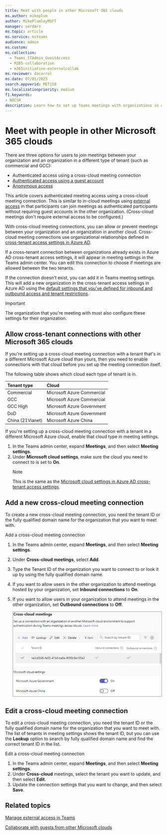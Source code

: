 ```yaml
---
title: Meet with people in other Microsoft 365 clouds
ms.author: mikeplum
author: MikePlumleyMSFT
manager: serdars
ms.topic: article
ms.service: msteams
audience: admin
ms.custom: 
ms.collection: 
  - Teams_ITAdmin_GuestAccess
  - M365-collaboration
  - m365initiative-externalcollab
ms.reviewer: dacarrol
ms.date: 07/01/2023
search.appverid: MET150
ms.localizationpriority: medium
f1.keywords:
- NOCSH
description: Learn how to set up Teams meetings with organizations in other Microsoft 365 clouds (for example, between commercial and DoD).
---
```


# Meet with people in other Microsoft 365 clouds

There are three options for users to join meetings between your organization and an organization in a different type of tenant (such as commercial and GCC):

- Authenticated access using a cross-cloud meeting connection
- [Authenticated access using a guest account](/microsoft-365/solutions/collaborate-guests-cross-cloud)
- [Anonymous access](anonymous-users-in-meetings.md)

This article covers authenticated meeting access using a cross-cloud meeting connection. This is similar to in-cloud meetings using [external access](trusted-organizations-external-meetings-chat.md) in that participants can join meetings as authenticated participants without requiring guest accounts in the other organization. (Cross-cloud meetings don't require external access to be configured.)

With cross-cloud meeting connections, you can allow or prevent meetings between your organization and an organization in another cloud. Cross-cloud meeting connections use organizational relationships defined in [cross-tenant access settings in Azure AD](/azure/active-directory/external-identities/cross-tenant-access-settings-b2b-collaboration).

If a cross-tenant connection between organizations already exists in Azure AD cross-tenant access settings, it will appear in meeting settings in the Teams admin center. You can edit this connection to choose if meetings are allowed between the two tenants.

If the connection doesn't exist, you can add it in Teams meeting settings. This will add a new organization in the cross-tenant access settings in Azure AD using the [default settings that you've defined for inbound and outbound access and tenant restrictions](/azure/active-directory/external-identities/cross-tenant-access-settings-b2b-collaboration#configure-default-settings).

> [!IMPORTANT]
> The organization that you're meeting with must also configure these settings for their organization.

## Allow cross-tenant connections with other Microsoft 365 clouds

If you're setting up a cross-cloud meeting connection with a tenant that's in a different Microsoft Azure cloud than yours, then you need to enable connections with that cloud before you set up the meeting connection itself.

The following table shows which cloud each type of tenant is in.

|Tenant type|Cloud|
|:----------|:----|
|Commercial|Microsoft Azure Commercial|
|GCC|Microsoft Azure Commercial|
|GCC High|Microsoft Azure Government|
|DoD|Microsoft Azure Government|
|China (21Vianet)|Microsoft Azure China|

If you're setting up a cross-cloud meeting connection with a tenant in a different Microsoft Azure cloud, enable that cloud type in meeting settings.

1. In the Teams admin center, expand **Meetings**, and then select **Meeting settings**.
1. Under **Microsoft cloud settings**, make sure the cloud you need to connect to is set to **On**.
    > [!NOTE]
    > This is the same as the [Microsoft cloud settings in Azure AD cross-tenant access settings](/azure/active-directory/external-identities/cross-cloud-settings).

## Add a new cross-cloud meeting connection

To create a new cross-cloud meeting connection, you need the tenant ID or the fully qualified domain name for the organization that you want to meet with.

Add a cross-cloud meeting connection

1. In the Teams admin center, expand **Meetings**, and then select **Meeting settings**.
1. Under **Cross-cloud meetings**, select **Add**.
1. Type the Tenant ID of the organization you want to connect to or look it up by using the fully qualified domain name.
1. If you want to allow users in the other organization to attend meetings hosted by your organization, set **Inbound connections** to **On**.
1. If you want to allow users in your organization to attend meetings in the other organization, set **Outbound connections** to **Off**.

    ![Screenshot of cross-cloud meetings settings in the Teams admin center.](media/cross-cloud-meetings-settings.png)

## Edit a cross-cloud meeting connection

To edit a cross-cloud meeting connection, you need the tenant ID or the fully qualified domain name for the organization that you want to meet with. The list of tenants in meeting settings shows the tenant ID, but you can use the **Lookup** option to search by fully qualified domain name and find the correct tenant ID in the list.

Edit a cross-cloud meeting connection

1. In the Teams admin center, expand **Meetings**, and then select **Meeting settings**.
1. Under **Cross-cloud** meetings, select the tenant you want to update, and then select **Edit**.
1. Update the connection settings that you want to change, and then select **Save**.

## Related topics

[Manage external access in Teams](manage-external-access.md)

[Collaborate with guests from other Microsoft clouds](/microsoft-365/solutions/collaborate-guests-cross-cloud)